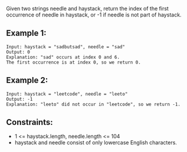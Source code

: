 Given two strings needle and haystack, return the index of the first occurrence of needle in haystack, or -1 if needle is not part of haystack.

 

## Example 1:
```
Input: haystack = "sadbutsad", needle = "sad"
Output: 0
Explanation: "sad" occurs at index 0 and 6.
The first occurrence is at index 0, so we return 0.
```
## Example 2:
```
Input: haystack = "leetcode", needle = "leeto"
Output: -1
Explanation: "leeto" did not occur in "leetcode", so we return -1.
 ```

## Constraints:

- 1 <= haystack.length, needle.length <= 104
- haystack and needle consist of only lowercase English characters.
